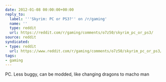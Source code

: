 ```yaml
---
date: 2012-01-08 00:00:00+00:00
reply_to:
  label: '''Skyrim: PC or PS3?'' on /r/gaming'
  name: ''
  type: reddit
  url: https://reddit.com/r/gaming/comments/o7z50/skyrim_pc_or_ps3/
source: reddit
syndicated:
- type: reddit
  url: https://www.reddit.com/r/gaming/comments/o7z50/skyrim_pc_or_ps3/c3f3uhk/
tags:
- gaming
---
```


PC. Less buggy, can be modded, like changing dragons to macho man